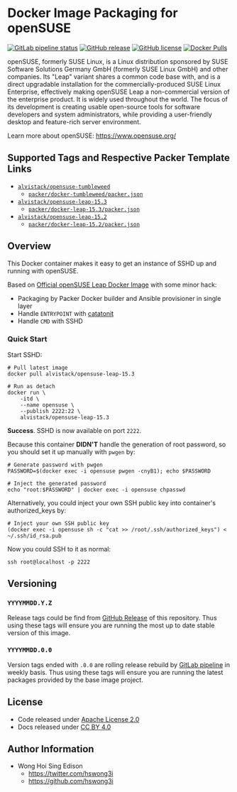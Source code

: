 # Docker Image Packaging for openSUSE

[![GitLab pipeline status](https://img.shields.io/gitlab/pipeline/alvistack/docker-opensuse/master)](https://gitlab.com/alvistack/docker-opensuse/-/pipelines)
[![GitHub release](https://img.shields.io/github/release/alvistack/docker-opensuse.svg)](https://github.com/alvistack/docker-opensuse/releases)
[![GitHub license](https://img.shields.io/github/license/alvistack/docker-opensuse.svg)](https://github.com/alvistack/docker-opensuse/blob/master/LICENSE)
[![Docker Pulls](https://img.shields.io/docker/pulls/alvistack/opensuse-leap-15.3.svg)](https://hub.docker.com/r/alvistack/opensuse-leap-15.3)

openSUSE, formerly SUSE Linux, is a Linux distribution sponsored by SUSE Software Solutions Germany GmbH (formerly SUSE Linux GmbH) and other companies. Its "Leap" variant shares a common code base with, and is a direct upgradable installation for the commercially-produced SUSE Linux Enterprise, effectively making openSUSE Leap a non-commercial version of the enterprise product. It is widely used throughout the world. The focus of its development is creating usable open-source tools for software developers and system administrators, while providing a user-friendly desktop and feature-rich server environment.

Learn more about openSUSE: <https://www.opensuse.org/>

## Supported Tags and Respective Packer Template Links

  - [`alvistack/opensuse-tumbleweed`](https://hub.docker.com/r/alvistack/opensuse-tumbleweed)
      - [`packer/docker-tumbleweed/packer.json`](https://github.com/alvistack/docker-opensuse/blob/master/packer/docker-tumbleweed/packer.json)
  - [`alvistack/opensuse-leap-15.3`](https://hub.docker.com/r/alvistack/opensuse-leap-15.3)
      - [`packer/docker-leap-15.3/packer.json`](https://github.com/alvistack/docker-opensuse/blob/master/packer/docker-leap-15.3/packer.json)
  - [`alvistack/opensuse-leap-15.2`](https://hub.docker.com/r/alvistack/opensuse-leap-15.2)
      - [`packer/docker-leap-15.2/packer.json`](https://github.com/alvistack/docker-opensuse/blob/master/packer/docker-leap-15.2/packer.json)

## Overview

This Docker container makes it easy to get an instance of SSHD up and running with openSUSE.

Based on [Official openSUSE Leap Docker Image](https://hub.docker.com/r/opensuse/leap/) with some minor hack:

  - Packaging by Packer Docker builder and Ansible provisioner in single layer
  - Handle `ENTRYPOINT` with [catatonit](https://github.com/openSUSE/catatonit)
  - Handle `CMD` with SSHD

### Quick Start

Start SSHD:

    # Pull latest image
    docker pull alvistack/opensuse-leap-15.3
    
    # Run as detach
    docker run \
        -itd \
        --name opensuse \
        --publish 2222:22 \
        alvistack/opensuse-leap-15.3

**Success**. SSHD is now available on port `2222`.

Because this container **DIDN'T** handle the generation of root password, so you should set it up manually with `pwgen` by:

    # Generate password with pwgen
    PASSWORD=$(docker exec -i opensuse pwgen -cnyB1); echo $PASSWORD
    
    # Inject the generated password
    echo "root:$PASSWORD" | docker exec -i opensuse chpasswd

Alternatively, you could inject your own SSH public key into container's authorized\_keys by:

    # Inject your own SSH public key
    (docker exec -i opensuse sh -c "cat >> /root/.ssh/authorized_keys") < ~/.ssh/id_rsa.pub

Now you could SSH to it as normal:

    ssh root@localhost -p 2222

## Versioning

### `YYYYMMDD.Y.Z`

Release tags could be find from [GitHub Release](https://github.com/alvistack/docker-opensuse/releases) of this repository. Thus using these tags will ensure you are running the most up to date stable version of this image.

### `YYYYMMDD.0.0`

Version tags ended with `.0.0` are rolling release rebuild by [GitLab pipeline](https://gitlab.com/alvistack/docker-opensuse/-/pipelines) in weekly basis. Thus using these tags will ensure you are running the latest packages provided by the base image project.

## License

  - Code released under [Apache License 2.0](LICENSE)
  - Docs released under [CC BY 4.0](http://creativecommons.org/licenses/by/4.0/)

## Author Information

  - Wong Hoi Sing Edison
      - <https://twitter.com/hswong3i>
      - <https://github.com/hswong3i>
